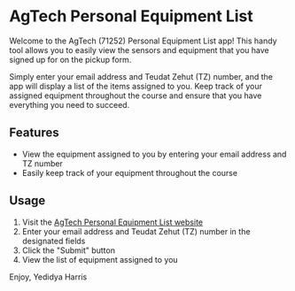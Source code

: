 # AgTech Personal Equipment List

Welcome to the AgTech (71252) Personal Equipment List app! This handy tool allows you to easily view the sensors and equipment that you have signed up for on the pickup form. 

Simply enter your email address and Teudat Zehut (TZ) number, and the app will display a list of the items assigned to you. Keep track of your assigned equipment throughout the course and ensure that you have everything you need to succeed.

## Features
- View the equipment assigned to you by entering your email address and TZ number
- Easily keep track of your equipment throughout the course

## Usage
1. Visit the [AgTech Personal Equipment List website](https://agtech71252.streamlit.app/)
2. Enter your email address and Teudat Zehut (TZ) number in the designated fields
3. Click the "Submit" button
4. View the list of equipment assigned to you

Enjoy,
Yedidya Harris
